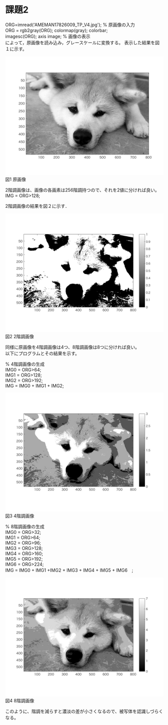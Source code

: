 # 課題2


ORG=imread('AMEMAN17826009_TP_V4.jpg'); % 原画像の入力  
ORG = rgb2gray(ORG); colormap(gray); colorbar;  
imagesc(ORG); axis image; % 画像の表示  
によって，原画像を読み込み，グレースケールに変換する。
表示した結果を図１に示す。  

![原画像](https://github.com/betashort/lecture_image_processing/blob/master/kadai2_image/kadai2_0.jpg)  
図1 原画像

2階調画像は、画像の各画素は256階調持つので、それを2値に分ければ良い。  
IMG = ORG>128;  

2階調画像の結果を図２に示す．

![原画像](https://github.com/betashort/lecture_image_processing/blob/master/kadai2_image/kadai2_1.jpg)  
図2 2階調画像

同様に原画像を4階調画像は4つ、8階調画像は8つに分ければ良い。  
以下にプログラムとその結果を示す。  

% 4階調画像の生成  
IMG0 = ORG>64;  
IMG1 = ORG>128;  
IMG2 = ORG>192;  
IMG = IMG0 + IMG1 + IMG2;  

![原画像](https://github.com/betashort/lecture_image_processing/blob/master/kadai2_image/kadai2_2.jpg)  
図3 4階調画像


% 8階調画像の生成  
IMG0 = ORG>32;  
IMG1 = ORG>64;  
IMG2 = ORG>96;  
IMG3 = ORG>128;  
IMG4 = ORG>160;  
IMG5 = ORG>192;  
IMG6 = ORG>224;  
IMG = IMG0 + IMG1 +IMG2 + IMG3 + IMG4 + IMG5 + IMG6　;  

![原画像](https://github.com/betashort/lecture_image_processing/blob/master/kadai2_image/kadai2_3.jpg)  
図4 8階調画像  


このように、階調を減らすと濃淡の差が小さくなるので、被写体を認識しづらくなる。  
